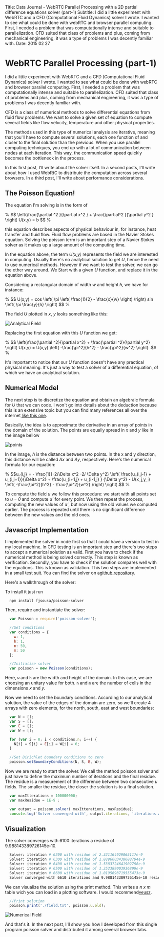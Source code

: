 Title: Data Journal - WebRTC Parallel Processing with a 2D partial difference equations solver (part-1)
Subtitle: I did a little experiment with WebRTC and a CFD (Computational Fluid Dynamics) solver I wrote. I wanted to see what could be done with webRTC and browser parallel computing. First, I needed a problem that was computationally intense and suitable to parallelization. CFD suited that class of problems and plus, coming from mechanical engineering, it was a type of problems I was decently familiar with.
Date: 2015 02 27

# WebRTC Parallel Processing (part-1)

I did a little experiment with WebRTC and a CFD (Computational Fluid Dynamics) solver I wrote.
I wanted to see what could be done with webRTC and browser parallel computing. First, I needed a problem that was
computationally intense and suitable to parallelization. CFD suited that class of problems and plus, coming from
mechanical engineering, it was a type of problems I was decently familiar with.

CFD is a class of numerical methods to solve differential equations from fluid flow problems. We want to solve
a given set of equation to compute several fields like flow velocity, temperature and other physical properties.

The methods used in this type of numerical analysis are iterative, meaning that you'll have to compute several solutions, each one
function of and closer to the final solution than the previous. When you use parallel computing techniques, you end up with a
lot of communication between nodes at each iteration. This way, the communication speed quickly becomes the bottleneck in the process.

In this first post, I'll write about the solver itself.  In a second posts, I'll write about how I used WebRtC to distribute
the computation across several browsers. In a third post, I'll write about performance considerations.

## The Poisson Equation!

The equation I'm solving is in the form of

<div class="equation"> % $$ \left(\frac{\partial ^2 }{\partial x^2 } + \frac{\partial^2 }{\partial y^2 } \right) U(x,y) = b $$ %
</div>

this equation describes aspects of physical behaviour in, for instance, heat transfer and fluid flow. Fluid flow problems
are based in the Navier Stokes equation. Solving the poisson term is an important step of a Navier Stokes solver as it
 makes up a large amount of the computing time.

In the equation above, the term *U(x,y)* represents the field we are interested in computing. Usually there's no
analytical solution to get *U*, hence the need to use numerical methods. However
if we want to test the solver, we can go the other way around.
We Start with a given *U* function,  and replace it in the equation above.

Considering a rectangular domain of width *w* and height *h*,
we have for instance:

<div class="equation"> % $$ U(x,y) = cos \left( \pi \left( \frac{1}{2} - \frac{x}{w} \right) \right) sin \left( \pi \frac{y}{h} \right) $$ %
</div>

The field *U* plotted in *x*, *y* looks something like this:

![Analytical Field](assets/img/webrtc/analitical.png "Analytical Field")

Replacing the first equation with this *U* function we get:

<div class"equation">
% $$ \left(\frac{\partial ^2}{\partial x^2} + \frac{\partial ^2}{\partial y^2} \right) U(x,y) = U(x,y) \left( -\frac{\pi^2}{h^2} - \frac{\pi^2}{w^2}  \right) .$$ %

It's important to notice that our *U* function doesn't have any practical physical meaning.
It's just a way to test a solver of a differential equation, of which we have an analytical solution.


## Numerical Model

The next step is to discretize the equation
and obtain an algebraic formula for *U* that we can code.
I won't go into details about the deduction because this is an extensive topic but you can
find many references all over the internet,[like this one](http://www.ece.utah.edu/~ece6340/LECTURES/Feb1/Nagel%202012%20-%20Solving%20the%20Generalized%20Poisson%20Equation%20using%20FDM.pdf).

Basically, the idea is to approximate the derivative in an array of points in the domain of the solution. The points are equally spread
in *x* and *y* like in the image bellow

![points](assets/img/webrtc/domain.png "Points")

In the image, *h* is the distance between two points. In the x and y direction, this distance will be called *Δx* and *Δy*, respectively.
Here's the numerical formula for our equation:

<div class="equation">
% $$u_{i,j} = - \frac{1}{-2/\Delta x^2 -2/ \Delta y^2} \left( \frac{u_{i,j-1} + u_{i,j+1}}{\Delta x^2} + \frac{u_{i+1,j} + u_{i-1,j} } {\Delta y^2} - U(x_j,y_i) \left( -\frac{\pi^2}{h^2} - \frac{\pi^2}{w^2}  \right) \right).$$ %
<div>

To compute the field *u* we follow this procedure: we start with all points set to *u = 0* and compute *u'* for every point.
We then repeat the process, computing the new values of *u'*, but now using the old values we computed earlier.
The process is repeated until there is no significant difference between the new values and the old ones.

## Javascript Implementation

I implemented the solver in node first so that I could have a version to test in my local machine.
In CFD testing is an important step and there's two steps to accept a numerical solution as valid.
First you have to check if the numerical method is being solved correctly. This step is known as verification.
Secondly, you have to check if the solution compares well with the
equations. This is known as validation. This two steps are implemented in a small test suit. You can find the solver
on a[github repository](//github.com/fjsousa/poisson-solver).

Here's a walkthrough of the solver:

To install it just run


```
  npm install fjsousa/poisson-solver
```

Then, require and instantiate the solver:

```Javascript
  var Poisson = require('poisson-solver');

  //Set conditions
  var conditions = {
    w: 1,
    h: 1,
    n: 50,
    m: 50
  };

  //Initialize solver
  var poisson = new Poisson(conditions);

```

Here, `w` and `h` are the width and height of the domain. In this case, we are choosing an unitary value for both. `n` and `m` are
the number of cells in the dimensions *x* and *y*.

Now we need to set the boundary conditions. According to our analytical solution, the value of the edges of the domain are zero,
so we'll create 4 arrays with zero elements, for the north, south, east and west boundaries:

```Javascript
  var N = [];
  var S = [];
  var E = [];
  var W = [];

  for (var i = 0; i < conditions.n; i++) {
    N[i] = S[i] = E[i] = W[i] = 0;
  }

  //Set Dirichlet boundary conditions to zero
  poisson.setBoundaryConditions(N, S, E, W);

```

Now we are ready to start the solver. We call the method poisson.solver and just have to define the maximum number of iterations and the final
residue. The residue is a measurement of the difference between two consecutive *u* fields. The smaller the residue,
the closer the solution is to a final solution.

```Javascript
  var maxItterations = 100000000;
  var maxResidue = 1E-9 ;

  var output = poisson.solver( maxItterations, maxResidue);
  console.log('Solver converged with', output.iterations, 'iterations and', output.residue, 'residue.');
```

## Visualization

The solver converges with 6100 iterations a residue of 9.988143389726145e-10.

```bash
  Solver: iteration # 6200 with residue of 2.321164929065117e-9
  Solver: iteration # 6300 with residue of 1.8896603438688794e-9
  Solver: iteration # 6400 with residue of 1.5383724641902796e-9
  Solver: iteration # 6500 with residue of 1.252389003936899e-9
  Solver: iteration # 6600 with residue of 1.0195698719555473e-9
  Solver converged with 6610 iterations and 9.988143389726145e-10 residue.
```

We can visualize the solution using the print method. This writes a *n x m* table wich you can load in a plotting software.
I would recommend[veusz](http://home.gna.org/veusz/).

```Javascript
  //Print solution
  poisson.print('./field.txt', poisson.u.old);
```

![Numerical Field](assets/img/webrtc/numerical.png "Numerical")

And that's it. In the next post, I'll show you how I developed from this single program poisson solver and distributed it among several browser tabs.
